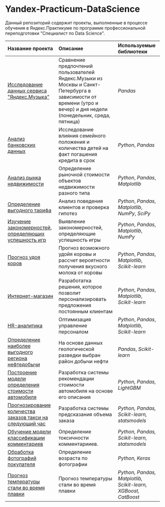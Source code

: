 # Yandex-Practicum-DataScience

Данный репозиторий содержит проекты, выполненные в процессе обучения в Яндекс.Практикуме по программе профессиональной переподготовки "Специалист по Data Science".

| Название проекта | Описание | Используемые библиотеки | 
| :---------------------- | :---------------------- | :---------------------- |
| [Исследование данных сервиса "Яндекс.Музыка"](01_yandex.Music-data-research) | Сравнение предпочтений пользователей Яндекс.Музыки из Москвы и Санкт-Петербурга в зависимости от времени (утро и вечер) и дня недели (понедельник, среда, пятница)| *Pandas* |
|[Анализ банковских данных](02_analysis-of-bank)| Исследование влияния семейного положения и количества детей на факт погашения кредита в срок | *Python*, *Pandas* |
|[Анализ рынка недвижимости](03_real-estate-analysis)| Определение рыночной стоимости объектов недвижимости разного типа | *Python*, *Pandas*, *Matplotlib* |
|[Определение выгодного тарифа](04_determination-of-a-profitable-plan)|Анализ поведения клиентов и проверка гипотез|*Python*, *Pandas*, *Matplotlib*, *NumPy*, *SciPy*|
|[Изучение закономерностей, определяющих успешность игр](05_determining-the-success-of-gaming-platforms)|Выявление закономерностей, определяющие успешность игры |*Python*, *Pandas*, *Matplotlib*, *NumPy*|
|[Прогноз удоя коров](06_cow's-milk-yield)|Прогноз возможного удойя коровы и рассчет вероятности получения вкусного молока от коровы |*Python*, *Pandas*, *Matplotlib*, *Scikit-learn*|
|[Интернет-магазин](07_store-customer)|Разработатка решения, которое позволит персонализировать предложения постоянным клиентам|*Python*, *Pandas*, *Matplotlib*, *Scikit-learn*|
|[HR-аналитика](08_predictions-the-employee-will-quit)|Оптимизация управление персоналом |*Python*, *Pandas*, *Matplotlib*, *Scikit-learn*|
|[Определение наиболее выгодного региона нефтедобычи](09_determining-the-most-profitable-oil-production-region)| На основе данных геологической разведки выбран район добычи нефти|*Pandas*, *Scikit-learn*|
|[Построение модели определения стоимости автомобиля](11_building-a-model-for-determining-the-cost-of-a-car)|Разработка системы рекомендации стоимости автомобиля на основе его описания|*Python, Pandas, LightGBM*|
|[Прогнозирование количества заказов такси на следующий час](12_forecasting-the-number-of-taxi)|Разработка системы предсказания объема заказа|*Python, Pandas, Scikit-learn, statsmodels*|
|[Обучение модели классификации комментариев](13_training-to-identify-negative-comments)|Определение токсичности комментарииев.|*Python, Pandas, Scikit-learn, statsmodels*|
|[Обработка фотографий покупателя](14_processing-of-customer's-photos)|Определение возраста по фотографии|*Python, Keras*|
|[Прогноз температуры стали во время плавки](14_steel-temperature-prediction-during-melting)|Прогноз температуры стали во время плавки|*Python, Pandas, Matplotlib, Scikit-learn, XGBoost, CatBoost*|# portfolio
